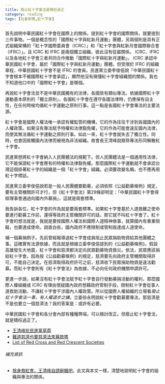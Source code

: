 ```yaml
---
title: 廢止紅十字會法是矯枉過正
category: reading
tags: [社會新聞,紅十字會]
---
```


首先說明中華民國紅十字會在國際上的關係。提到紅十字會的國際關係，就要提到三件事物。一個是概念性的「國際紅十字與紅新月運動」團體，另兩個則是具有正式組織架構的「紅十字國際委員會（ICRC）」和「紅十字會與紅新月會國際聯合會（IFRC）」。且 ICRC 和 IFRC 是兩個獨立組織，彼此沒有從屬關係。 ICRC、IFRC 以及各地紅十字會三者共同合作推動「國際紅十字與紅新月運動」。 ICRC 承認中華民國紅十字會，屬於「國際紅十字與紅新月運動」團體。但受限於 IFRC 的組織章程，中華民國紅十字會不是 IFRC 的會員。民進黨立委李俊俋說「中華民國紅十字會根本不被國際紅十字會承認」，顯然他沒有搞懂紅十字會組織間的關係。我也不知道他口中的「國際紅十字會」是哪個。

<!--more-->

再說紅十字會法並不是中華民國獨有的法律，各國皆有類似專法。依據國際紅十字運動基本原則的「獨立原則」，各國紅十字會在遵守各國法律時，仍應保有自主性，在任何時候均循紅十字運動之原則行事。這一點是各國紅十字會專法的主要法源。

紅十字會是國際人權法唯一承認有權監管的機構，它的作為往往干涉到各國國內的人權政策。如果沒有專法賦予特權和法律豁免權，它的作為可能會違反國內法律，而使其無法循紅十字運動之原則行事。如此一來，紅十字會就失去了獨立性。同時，也會因抵觸國內法律而被視為非法組織。故會長王清峰說廢除專法形同解散紅十字會。

民進黨想將紅十字會納入人民團體法的規範下。但人民團體法是一個通用性法律，它不能保證紅十字會應有的特權和法律豁免權。那麼國際紅十字運動就不會承認台灣這個掛著紅十字的組織是一個「紅十字會」組織。必須要改變名稱，也不應再用紅十字標誌。

民進黨立委李俊俋說若是一般人民團體要勸募，必須依照《公益勸募條例》規定，要有主管機關許可才行，但《紅十字會法》第29條卻明定：「中華民國紅十字會得經理事會通過向國內外募捐」，這就是兩套標準。

我告訴各位，紅十字會的作為就是要兩套標準。如果紅十字會基於人道救難之使命要進行勸募工作前，還得等政府主管機關許可的話，那它就不叫紅十字會了。紅十字會的想法就是，我就是要按國際人權法和國際人道精神做事，就算國內有重重阻礙，也要達成使命。說直白些，國內政府不應限制或管制我達成人道使命。

補一個募捐例子。先前曾經報導過紅十字會成員阻止民眾捐助物資給其他團體之事。這確實有法源依據，而且就是根據立委李俊俋提到的《公益勸募條例》。假設高雄發生大地震，紅十字會和慈濟都決定向民眾勸募物資救災。依法，民眾應該捐給紅十字會。因為按《公益勸募條例》的規定，慈濟要先向政府主管機關取得許可，不能自己決定。在慈濟取得政府許可之前，慈濟收下民眾捐助物資是違法勸募。而紅十字會則有《紅十字會法》為依據，不必向任何政府機關申請許可。

更進一步說，如果沒有紅十字會法賦予紅十字會自行發動募捐活動的權利，那麼國際人權組織或 ICRC 有理由懷疑國內政府想藉政府管制手段，限制紅十字會從事人道救助活動、不讓紅十字會干涉國內人權政策。所以從國際人權組織的立場看<em>廢止紅十字會法一事，有人權退步之嫌</em>。立委徐永明說紅十字會勸募要專法，那慈濟是不是也要立一個慈濟法？我的答案是：或許有必要。

中華民國紅十字會和各分會內部有種種弊端，可以檢討改正。但廢止紅十字會法，就是矯枉過正了。

* [王清峰批民進黨草莽](http://www.storm.mg/article/122402)
* [難道慈濟也要慈濟法來募款嗎](http://www.storm.mg/article/122120)
* [List of Red Cross and Red Crescent Societies](https://en.wikipedia.org/wiki/List_of_Red_Cross_and_Red_Crescent_Societies)

###### 補充資訊

* [捨身救紅會，王清峰自請辭職吧](http://www.storm.mg/article/130684)。此文與本文一樣，清楚地說明紅十字會的組織與專法的關係。
